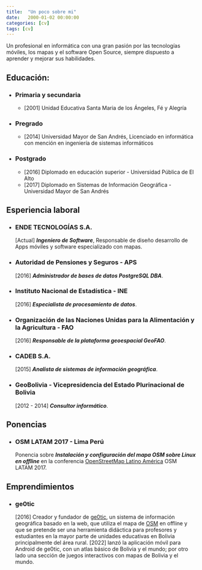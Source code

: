```yaml
---
title:  "Un poco sobre mi"
date:   2000-01-02 00:00:00
categories: [cv]
tags: [cv]
---
```


Un profesional en informática con una gran pasión por las tecnologías móviles, los mapas y el software Open Source, siempre dispuesto a aprender y mejorar sus habilidades.


## Educación:

- ### Primaria y secundaria
	- [2001] Unidad Educativa Santa Maria de los Ángeles, Fé y Alegría

- ### Pregrado
	- [2014] Universidad Mayor de San Andrés, Licenciado en informática con mención en ingeniería de sistemas informáticos

- ### Postgrado
	- [2016] Diplomado en educación superior - Universidad Pública de El Alto
	- [2017] Diplomado en Sistemas de Información Geográfica - Universidad Mayor de San Andrés


## Esperiencia laboral

- ### ENDE TECNOLOGÍAS S.A.
	[Actual] ***Ingeniero de Software***, Responsable de diseño desarrollo de Apps móviles y software especializado con mapas.

- ### Autoridad de Pensiones y Seguros - APS
	[2016] ***Administrador de bases de datos PostgreSQL DBA***.

- ### Instituto Nacional de Estadística - INE
	[2016] ***Especialista de procesamiento de datos***.

- ### Organización de las Naciones Unidas para la Alimentación y la Agricultura - FAO
	[2016] ***Responsable de la plataforma geoespacial GeoFAO***.

- ### CADEB S.A.
	[2015] ***Analista de sistemas de información geográfica***.

- ### GeoBolivia - Vicepresidencia del Estado Plurinacional de Bolivia
	[2012 - 2014] ***Consultor informático***.


## Ponencias

- ### OSM LATAM 2017 - Lima Perú
	Ponencia sobre ***Instalación y configuración del mapa OSM sobre Linux en offline*** en la conferencia [OpenStreetMap Latino América][osm-latam] OSM LATAM 2017.


## Emprendimientos

- ### ge0tic
	[2016] Creador y fundador de [ge0tic][ge0tic], un sistema de información geográfica basado en la web, que utiliza el mapa de [OSM][osm] en offline y que se pretende ser una herramienta didáctica para profesores y estudiantes en la mayor parte de unidades educativas en Bolivia principalmente del área rural.
	[2022] lanzó  la aplicación móvil para Android de ge0tic, con un atlas básico de Bolivia y el mundo; por otro lado una sección de juegos interactivos con mapas de Bolivia y el mundo.


[osm-latam]:   https://wiki.openstreetmap.org/wiki/ES:State_Of_The_Map_Latam_2017
[ge0tic]:      https://ge0tic.github.io
[osm]:         http://openstreetmap.org